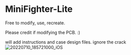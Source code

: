 # MiniFighter-Lite


Free to modify, use, recreate.


Please credit if modifying the PCB. :)


will add instructions and case design files. ignore the crack
![20220710_185721000_iOS](https://user-images.githubusercontent.com/42714371/178156550-f5fcf5fb-4150-4905-b869-78bf77bd8d8b.jpg)
